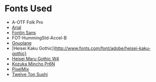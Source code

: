 Fonts Used
==========
* A-OTF Folk Pro
* [Arial](http://www.fonts.com/font/monotype/arial)
* [Fontin Sans](http://www.fontsquirrel.com/fonts/Fontin-Sans)
* FOT-HummingStd-Accel-B
* [Gnuolane](http://www.fontsquirrel.com/fonts/Gnuolane)
* [Heisei Kaku Gothic](http://www.fonts.com/font/adobe/heisei-kaku-gothic}
* [Heisei Maru Gothic W4](http://store1.adobe.com/cfusion/store/html/index.cfm?store=OLS-US&event=displayFont&code=HEMA10000004)
* [Kozuka Mincho Pr6N](http://www.fonts.com/font/adobe/kozuka-mincho-pr6n)
* [PixelMix](http://www.dafont.com/pixelmix.font)
* [Twelve Ton Sushi](http://www.blambot.com/font_12tonsushi.shtml)
